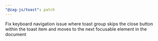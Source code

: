 ```yaml
---
"@zag-js/toast": patch
---
```


Fix keyboard navigation issue where toast group skips the close button within the toast item and moves to the next
focusable element in the document
